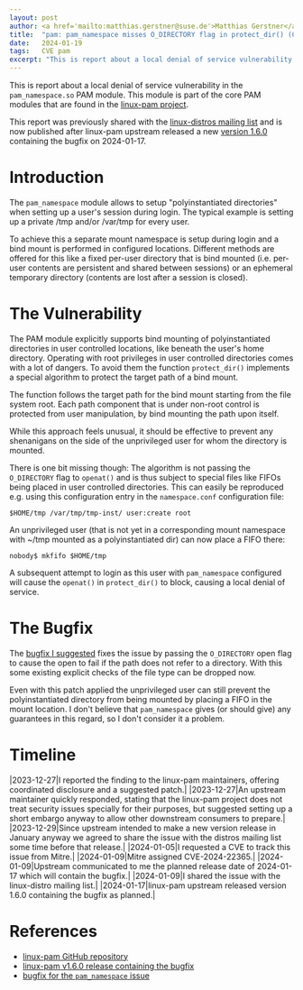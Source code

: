```yaml
---
layout: post
author: <a href='mailto:matthias.gerstner@suse.de'>Matthias Gerstner</a>
title:  "pam: pam_namespace misses O_DIRECTORY flag in protect_dir() (CVE-2024-22365)"
date:   2024-01-19
tags:   CVE pam
excerpt: "This is report about a local denial of service vulnerability in the <i>pam_namespace.so</i> PAM module. This module is part of the core PAM modules that are found in the linux-pam project."
---
```


This is report about a local denial of service vulnerability in the
`pam_namespace.so` PAM module. This module is part of the core PAM
modules that are found in the [linux-pam project][pam-gh-repo].

This report was previously shared with the [linux-distros mailing
list][distros-list] and is now published after linux-pam upstream
released a new [version 1.6.0][pam-bugfix-release] containing the bugfix on
2024-01-17.

Introduction
============

The `pam_namespace` module allows to setup "polyinstantiated directories" when
setting up a user's session during login. The typical example is setting up a
private /tmp and/or /var/tmp for every user.

To achieve this a separate mount namespace is setup during login and a
bind mount is performed in configured locations. Different methods are
offered for this like a fixed per-user directory that is bind mounted
(i.e. per-user contents are persistent and shared between sessions) or
an ephemeral temporary directory (contents are lost after a session is
closed).

The Vulnerability
=================

The PAM module explicitly supports bind mounting of polyinstantiated
directories in user controlled locations, like beneath the user's home
directory. Operating with root privileges in user controlled directories
comes with a lot of dangers. To avoid them the function `protect_dir()`
implements a special algorithm to protect the target path of a bind
mount.

The function follows the target path for the bind mount starting from
the file system root. Each path component that is under non-root control
is protected from user manipulation, by bind mounting the path upon
itself.

While this approach feels unusual, it should be effective to prevent any
shenanigans on the side of the unprivileged user for whom the directory
is mounted.

There is one bit missing though: The algorithm is not passing the
`O_DIRECTORY` flag to `openat()` and is thus subject to special files like
FIFOs being placed in user controlled directories. This can easily be
reproduced e.g. using this configuration entry in the `namespace.conf`
configuration file:

    $HOME/tmp /var/tmp/tmp-inst/ user:create root

An unprivileged user (that is not yet in a corresponding mount namespace
with ~/tmp mounted as a polyinstantiated dir) can now place a FIFO
there:

    nobody$ mkfifo $HOME/tmp

A subsequent attempt to login as this user with `pam_namespace`
configured will cause the `openat()` in `protect_dir()` to block,
causing a local denial of service.

The Bugfix
==========

The [bugfix I suggested][pam-suggested-bugfix] fixes the issue by passing the
`O_DIRECTORY` open flag to cause the open to fail if the path does not refer
to a directory. With this some existing explicit checks of the file type can
be dropped now.

Even with this patch applied the unprivileged user can still prevent the
polyinstantiated directory from being mounted by placing a FIFO in the
mount location. I don't believe that `pam_namespace` gives (or should
give) any guarantees in this regard, so I don't consider it a problem.

Timeline
========

|2023-12-27|I reported the finding to the linux-pam maintainers, offering coordinated disclosure and a suggested patch.|
|2023-12-27|An upstream maintainer quickly responded, stating that the linux-pam project does not treat security issues specially for their purposes, but suggested setting up a short embargo anyway to allow other downstream consumers to prepare.|
|2023-12-29|Since upstream intended to make a new version release in January anyway we agreed to share the issue with the distros mailing list some time before that release.|
|2024-01-05|I requested a CVE to track this issue from Mitre.|
|2024-01-09|Mitre assigned CVE-2024-22365.|
|2024-01-09|Upstream communicated to me the planned release date of 2024-01-17 which will contain the bugfix.|
|2024-01-09|I shared the issue with the linux-distro mailing list.|
|2024-01-17|linux-pam upstream released version 1.6.0 containing the bugfix as planned.|

References
==========

- [linux-pam GitHub repository][pam-gh-repo]
- [linux-pam v1.6.0 release containing the bugfix][pam-bugfix-release]
- [bugfix for the `pam_namespace` issue][pam-suggested-bugfix]

[pam-gh-repo]: https://github.com/linux-pam/linux-pam
[pam-bugfix-release]: https://github.com/linux-pam/linux-pam/releases/tag/v1.6.0
[pam-suggested-bugfix]: https://github.com/linux-pam/linux-pam/commit/031bb5a5d0d950253b68138b498dc93be69a64cb
[distros-list]: https://oss-security.openwall.org/wiki/mailing-lists/distros
